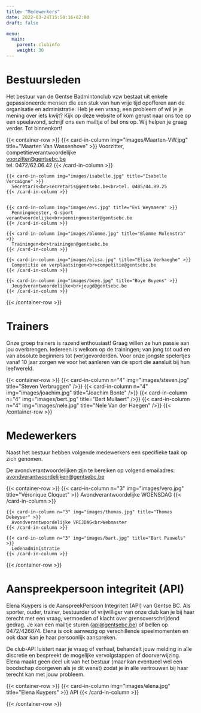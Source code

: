 ```yaml
---
title: "Medewerkers"
date: 2022-03-24T15:50:16+02:00
draft: false

menu:
  main:
    parent: clubinfo
    weight: 30
---
```


# Bestuursleden
Het bestuur van de Gentse Badmintonclub vzw bestaat uit enkele gepassioneerde mensen die een stuk van hun vrije tijd opofferen aan de organisatie en administratie. Heb je een vraag, een probleem of wil je je mening over iets kwijt? Kijk op deze website of kom gerust naar ons toe op een speelavond, schrijf ons een mailtje of bel ons op. Wij helpen je graag verder. Tot binnenkort!


{{< container-row >}}
    {{< card-in-column img="images/Maarten-VW.jpg" title="Maarten Van Wassenhove" >}}
      Voorzitter, competitieverantwoordelijke<br>voorzitter@gentsebc.be<br>tel. 0472/62.06.42
    {{< /card-in-column >}}

    {{< card-in-column img="images/isabelle.jpg" title="Isabelle Vercaigne" >}}
      Secretaris<br>secretaris@gentsebc.be<br>tel. 0485/44.89.25
    {{< /card-in-column >}}


    {{< card-in-column img="images/evi.jpg" title="Evi Weymaere" >}}
      Penningmeester, G-sport verantwoordelijke<br>penningmeester@gentsebc.be
    {{< /card-in-column >}}

    {{< card-in-column img="images/blomme.jpg" title="Blomme Molenstra" >}}
      Trainingen<br>trainingen@gentsebc.be
    {{< /card-in-column >}}

    {{< card-in-column img="images/elisa.jpg" title="Elisa Verhaeghe" >}}
      Competitie en verplaatsingen<br>competitie@gentsebc.be
    {{< /card-in-column >}}

    {{< card-in-column img="images/boye.jpg" title="Boye Buyens" >}}
      Jeugdverantwoordelijke<br>jeugd@gentsebc.be
    {{< /card-in-column >}}

{{< /container-row >}}

# Trainers
Onze groep trainers is razend enthousiast! Graag willen ze hun passie aan jou overbrengen. Iedereen is welkom op de trainingen; van jong tot oud en van absolute beginners tot (ver)gevorderden. Voor onze jongste spelertjes vanaf 10 jaar zorgen we voor het aanleren van de sport die aansluit bij hun leefwereld.

{{< container-row >}}
    {{< card-in-column n="4" img="images/steven.jpg" title="Steven Verbruggen" />}}
    {{< card-in-column n="4" img="images/joachim.jpg" title="Joachim Bonte" />}}
    {{< card-in-column n="4" img="images/bert.jpg" title="Bert Mullaert" />}}
    {{< card-in-column n="4" img="images/nele.jpg" title="Nele Van der Haegen" />}}
{{< /container-row >}}

# Medewerkers
Naast het bestuur hebben volgende medewerkers een specifieke taak op zich genomen.

De avondverantwoordelijken zijn te bereiken op volgend emailadres: avondverantwoordelijken@gentsebc.be


{{< container-row >}}
    {{< card-in-column n="3" img="images/vero.jpg" title="Véronique Cloquet" >}}
      Avondverantwoordelijke WOENSDAG
    {{< /card-in-column >}}

    {{< card-in-column n="3" img="images/thomas.jpg" title="Thomas Dekeyser" >}}
      Avondverantwoordelijke VRIJDAG<br>Webmaster
    {{< /card-in-column >}}

    {{< card-in-column n="3" img="images/bart.jpg" title="Bart Pauwels" >}}
      Ledenadministratie
    {{< /card-in-column >}}

{{< /container-row >}}


# Aanspreekpersoon integriteit (API)
Elena Kuypers is de AanspreekPersoon Integriteit (API) van Gentse BC. Als sporter, ouder, trainer, bestuurder of vrijwilliger van onze club kan je bij haar terecht met een vraag, vermoeden of klacht over grensoverschrijdend gedrag. Je kan een mailtje sturen (api@gentsebc.be) of bellen op 0472/426874. Elena is ook aanwezig op verschillende speelmomenten en ook daar kan je haar persoonlijk aanspreken.

De club-API luistert naar je vraag of verhaal, behandelt jouw melding in alle discretie en bespreekt de mogelijke vervolgstappen of doorverwijzing. Elena maakt geen deel uit van het bestuur (maar kan eventueel wel een boodschap doorgeven als je dit wenst) zodat je in alle vertrouwen bij haar terecht kan met jouw probleem. 


{{< container-row >}}
    {{< card-in-column img="images/elena.jpg" title="Elena Kuypers" >}}
      API
    {{< /card-in-column >}}

{{< /container-row >}}